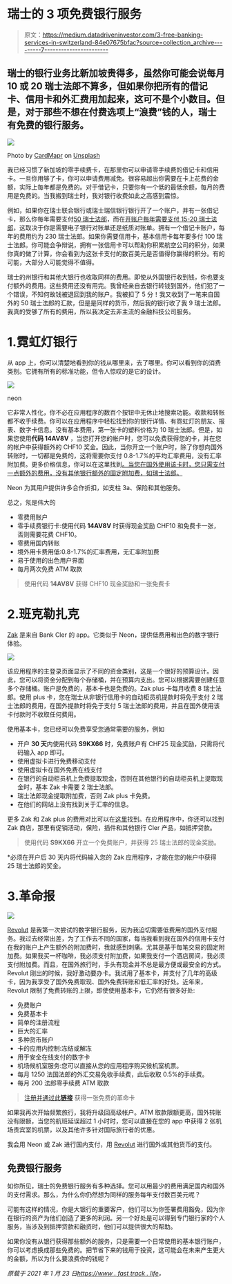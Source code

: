 # 瑞士的 3 项免费银行服务

> 原文：<https://medium.datadriveninvestor.com/3-free-banking-services-in-switzerland-84e07675bfac?source=collection_archive---------7----------------------->

## 瑞士的银行业务比新加坡贵得多，虽然你可能会说每月 10 或 20 瑞士法郎不算多，但如果你把所有的借记卡、信用卡和外汇费用加起来，这可不是个小数目。但是，对于那些不想在付费选项上“浪费”钱的人，瑞士有免费的银行服务。

![](img/3ed187a66fce9836ec72cc7415e77614.png)

Photo by [CardMapr](https://unsplash.com/@cardmapr?utm_source=unsplash&utm_medium=referral&utm_content=creditCopyText) on [Unsplash](https://unsplash.com/s/photos/credit-card?utm_source=unsplash&utm_medium=referral&utm_content=creditCopyText)

我已经习惯了新加坡的零手续费卡，在那里你可以申请零手续费的借记卡和信用卡。一旦你用够了卡，你可以申请费用减免。很容易超出你需要在卡上花费的金额，实际上每年都是免费的。对于借记卡，只要你有一个低的最低余额，每月的费用是免费的。当我搬到瑞士时，我对银行收费如此之高感到震惊。

例如，如果你在瑞士联合银行或瑞士瑞信银行银行开了一个账户，并有一张借记卡，那么你每年需要支付[50 瑞士法郎](https://www.ubs.com/ch/en/private/accounts-and-cards/debitcards.html)，而在[开账户每年需要支付 15-20 瑞士法郎](https://www.ubs.com/ch/en/private/accounts-and-cards/debitcards/_jcr_content/mainpar/col1_copy/toplevelgrid/col1/linklist/link_copy_copy.0840612067.file/bGluay9wYXRoPS9jb250ZW50L2RhbS91YnMvY2gvc3dpc3NiYW5rL3ByaXZhdGUvemFobGVuLXVuZC1zcGFyZW4va29udGVuL3NlcnZpY2VzLWFuZC1wcmljZXMucGRm/services-and-prices.pdf)，这取决于你是需要电子银行对账单还是纸质对账单。拥有一个借记卡账户，每年的费用约为 230 瑞士法郎。如果你需要信用卡，基本信用卡每年要多付 100 瑞士法郎。你可能会争辩说，拥有一张信用卡可以帮助你积累航空公司的积分，如果你真的做了计算，你会看到为这张卡支付的数百美元是否值得你赢得的积分。有的可能，大部分人可能觉得不值得。

瑞士的州银行和其他大银行也收取同样的费用。即使从外国银行收到钱，你也要支付额外的费用。这些费用还没有用完。我曾经亲自去银行转钱到国外，他们犯了一个错误，不知何故钱被退回到我的账户。我被扣了 5 分！我又收到了一笔来自国外的 50 瑞士法郎的汇款，但是是同样的货币，然后我的银行收了我 9 瑞士法郎。我真的受够了所有的费用，所以我决定去非主流的金融科技公司服务。

# 1.霓虹灯银行

从 app 上，你可以清楚地看到你的钱从哪里来，去了哪里。你可以看到你的消费类别。它拥有所有的标准功能，但令人惊叹的是它的设计。

![](img/fe10e9f685a3afc66ef825eb280f0446.png)

neon

它非常人性化，你不必在应用程序的数百个按钮中无休止地搜索功能。收款和转账都不收手续费。你可以在应用程序中轻松找到你的银行详情、有霓虹灯的朋友、报表、数字卡信息。没有基本费用，第一张卡的塑料价格为 10 瑞士法郎。但是，如果您使用**代码 14AV8V** ，当您打开您的帐户时，您可以免费获得您的卡，并在您的帐户中获得额外的 CHF10 奖金。因此，当你开立一个账户时，除了你想向国外转账时，一切都是免费的，这将需要你支付 0.8-1.7%的平均汇率费用，没有汇率附加费。更多价格信息，你可以在这里找到[。当您在国外使用该卡时，您只需支付一点额外的费用，没有其他银行额外的固定附加费，如瑞士法郎。](https://www.neon-free.ch/en/pricing/)

Neon 为其用户提供许多合作折扣，如支柱 3a、保险和其他服务。

总之，氖是伟大的

*   零费用账户
*   零手续费银行卡:使用代码 **14AV8V** 时获得现金奖励 CHF10 和免费卡一张，否则需要花费 CHF10。
*   零费用国内转账
*   境外用卡费用低:0.8-1.7%的汇率费用，无汇率附加费
*   易于使用的出色用户界面
*   每月两次免费 ATM 取款

> 使用代码 **14AV8V** 获得 CHF10 现金奖励和一张免费卡

# 2.班克勒扎克

[Zak](https://www.cler.ch/de/info/zak) 是来自 Bank Cler 的 app。它类似于 Neon，提供低费用和出色的数字银行体验。

![](img/12a18e88b78b930dcd74320c2c32e1d9.png)

该应用程序的主登录页面显示了不同的资金类别，这是一个很好的预算设计。因此，您可以将资金分配到每个存储桶，并在预算内支出。您可以根据需要创建任意多个存储桶。账户是免费的，基本卡也是免费的。Zak plus 卡每月收费 8 瑞士法郎。使用 plus 卡，您在瑞士从非银行信用卡的自动柜员机提款时将免于支付 2 瑞士法郎的费用，在国外提款时将免于支付 5 瑞士法郎的费用，并且在国外使用该卡付款时不收取任何费用。

使用基本卡，您已经可以免费享受您通常需要的服务，例如

*   开户 **30 天**内使用代码 **S9KX66** 时，免费账户有 CHF25 现金奖励，只需将代码输入 app 即可。
*   使用虚拟卡进行免费移动支付
*   使用虚拟卡在国外免费在线支付
*   在银行的自动柜员机上免费提取现金，否则在其他银行的自动柜员机上提取现金时，基本 Zak 卡需要 2 瑞士法郎。
*   瑞士法郎现金提取附加费，否则 Zak plus 卡免费。
*   在他们的网站上没有找到关于汇率的信息。

更多 Zak 和 Zak plus 的费用对比可以在[这里](https://www.cler.ch/de/-/media/files/bc/zak/zak_factsheet_de.pdf)找到。在应用程序中，你还可以找到 Zak 商店，那里有促销活动，保险，插件和其他银行 Cler 产品，如抵押贷款。

> 使用代码 **S9KX66** 开立一个免费账户，并获得 25 瑞士法郎的现金奖励。

*必须在开户后 30 天内将代码输入您的 Zak 应用程序，才能在您的帐户中获得 25 瑞士法郎的奖金。

# 3.革命报

![](img/fa8a22d724f6cd47554acc5c4a1a3b21.png)

[Revolut](https://revolut.com/referral/yasin2n9!20210121s) 是我第一次尝试的数字银行服务，因为我迫切需要低费用的国外支付服务。我过去经常出差，为了工作去不同的国家，每当我看到我在国外的信用卡支付在我的账户上产生额外的附加费时，我就感到刺痛。尤其是基于每笔交易的固定附加费。如果我买一杯咖啡，我必须支付附加费，如果我支付一个酒店房间，我必须支付附加费。而且，在国外旅行时，手头有现金并不总是最方便或最安全的方式。Revolut 刚出的时候，我好激动要办卡。我试用了基本卡，并支付了几年的高级卡，因为我享受了国外免费取现、国外免费转账和低汇率的好处。近年来，Revolut 限制了免费转账的上限，即使使用基本卡，它仍然有很多好处:

*   免费账户
*   免费基本卡
*   简单的注册流程
*   巨大的汇率
*   多种货币账户
*   卡的应用内控制:冻结或解冻
*   用于安全在线支付的数字卡
*   机场候机室服务:您可以直接从您的应用程序购买候机室机票。
*   每月 1250 法国法郎的外汇交易免收手续费，此后收取 0.5%的手续费。
*   每月 200 法郎零手续费 ATM 取款

> [注册并通过此**链接**](https://www.revolut.com/referral/yasin2n9!20210121s) 获得一张免费的革命卡

如果我再次开始频繁旅行，我将升级回高级帐户。ATM 取款限额更高，国外转账没有限额，当您的航班延误超过 1 小时时，您可以直接在您的 app 中获得 2 张机场贵宾室的机票，以及其他许多针对国际旅行者的优惠。

我会用 Neon 或 Zak 进行国内支付，用 [Revolut](https://www.revolut.com/referral/yasin2n9!20210121s) 进行国外或其他货币的支付。

## 免费银行服务

如你所见，瑞士的免费银行服务有多种选择。您可以用最少的费用满足国内和国外的支付需求。那么，为什么你仍然想为同样的服务每年支付数百美元呢？

可能有这样的情况，你是大银行的重要客户，他们可以为你签署费用豁免，因为你在银行的资产为他们创造了更多的利润。另一个好处是可以得到专门银行家的个人服务，当涉及到抵押贷款和融资时，他们可以提供很大的帮助。

如果你没有从银行获得那些额外的服务，只是需要一个日常使用的基本银行账户，你可以考虑换成那些免费的。把节省下来的钱用于投资，这可能会在未来产生更大的金额，所以为什么要浪费你的钱呢？

*原载于 2021 年 1 月 23 日*[*https://www . fast track . life*](https://www.fasttrack.life/blog/3-free-banking-services-in-switzerland)*。*